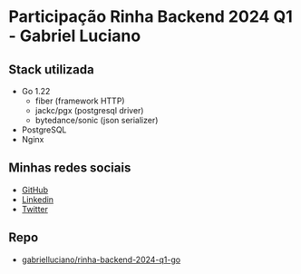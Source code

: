 # Participação Rinha Backend 2024 Q1 - Gabriel Luciano

## Stack utilizada

- Go 1.22
  - fiber (framework HTTP)
  - jackc/pgx (postgresql driver) 
  - bytedance/sonic (json serializer)
- PostgreSQL
- Nginx

## Minhas redes sociais

- [GitHub](https://github.com/gabrielluciano)
- [Linkedin](https://www.linkedin.com/in/gabriel-lucianosouza/)
- [Twitter](https://twitter.com/biel_luciano)

## Repo

- [gabrielluciano/rinha-backend-2024-q1-go](https://github.com/gabrielluciano/rinha-backend-2024-q1-go)
